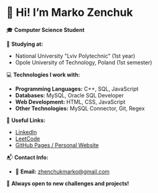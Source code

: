 # 👋 Hi! I’m Marko Zenchuk

🎓 **Computer Science Student**  

📌 **Studying at:**  
- National University "Lviv Polytechnic" (1st year)  
- Opole University of Technology, Poland (1st semester)


💻 **Technologies I work with:**  
- **Programming Languages:** C++, SQL, JavaScript  
- **Databases:** MySQL, Oracle SQL Developer
- **Web Development:** HTML, CSS, JavaScript   
- **Other Technologies:** MySQL Connector, Git, Regex


🔗 **Useful Links:**  
- [LinkedIn](https://www.linkedin.com/in/marko-zhenchuk-812726357/)  
- [LeetCode](https://leetcode.com/u/Marko_Zh/)  
- [GitHub Pages / Personal Website](https://marko-programmer.github.io/CV/index_en.html)  


📬 **Contact Info:**  
- 📧 **Email:** [zhenchukmarko@gmail.com](mailto:your-email@example.com)   

   
🚀 **Always open to new challenges and projects!**
